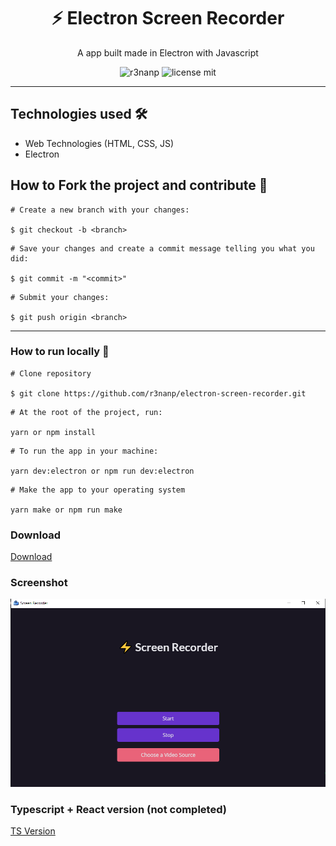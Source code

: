 <div align="center">

# ⚡ Electron Screen Recorder

A app built made in Electron with Javascript

</div>

<div align="center">

  ![r3nanp](https://img.shields.io/badge/r3nanp-electron--screen--recorder-blue?style=for-the-badge)
  ![license mit](https://img.shields.io/github/license/r3nanp/electron-screen-recorder?color=blue&label=LICENSE&logo=github&style=for-the-badge)

</div>

---
## Technologies used 🛠

- Web Technologies (HTML, CSS, JS)
- Electron

## How to Fork the project and contribute 💪

```
# Create a new branch with your changes:

$ git checkout -b <branch>
```

```
# Save your changes and create a commit message telling you what you did:

$ git commit -m "<commit>"
```

```
# Submit your changes:

$ git push origin <branch>
```
---

### How to run locally 🤔

```
# Clone repository

$ git clone https://github.com/r3nanp/electron-screen-recorder.git
```

```
# At the root of the project, run:

yarn or npm install
```

```
# To run the app in your machine:

yarn dev:electron or npm run dev:electron
```

```
# Make the app to your operating system

yarn make or npm run make
```

### Download

<a href="https://github.com/r3nanp/electron-screen-recorder/releases/tag/2.1">Download</a>

### Screenshot

  <img src="./.github/screenshot.png">

### Typescript + React version (not completed)

<a href="https://github.com/r3nanp/electron-typescript-screen-recorder">TS Version</a>
